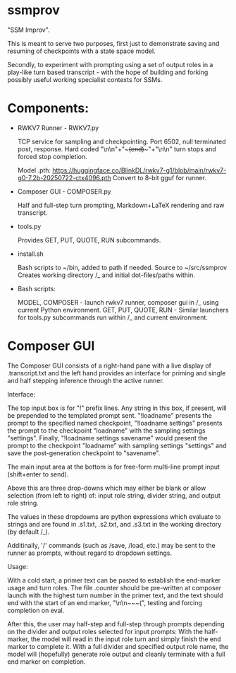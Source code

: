 # ssmprov
"SSM Improv".

This is meant to serve two purposes, first just to demonstrate saving and resuming of checkpoints with a state space model.

Secondly, to experiment with prompting using a set of output roles in a play-like turn based transcript - with the hope of building and forking possibly useful working specialist contexts for SSMs.

# Components:

* RWKV7 Runner - RWKV7.py

    TCP service for sampling and checkpointing.  Port 6502, null terminated post, response.
    Hard coded "\n\n"+"~~~(end)~~~"+"\n\n" turn stops and forced stop completion.

    Model .pth: https://huggingface.co/BlinkDL/rwkv7-g1/blob/main/rwkv7-g0-7.2b-20250722-ctx4096.pth
    Convert to 8-bit gguf for runner.

* Composer GUI - COMPOSER.py

    Half and full-step turn prompting, Markdown+LaTeX rendering and raw transcript.

* tools.py

    Provides GET, PUT, QUOTE, RUN subcommands.

* install.sh

    Bash scripts to ~/bin, added to path if needed.
    Source to ~/src/ssmprov
    Creates working directory /_ and initial dot-files/paths within.

* Bash scripts:

    MODEL, COMPOSER - launch rwkv7 runner, composer gui in /_ using current Python environment.
    GET, PUT, QUOTE, RUN - Similar launchers for tools.py subcommands run within /_ and current environment.

# Composer GUI

The Composer GUI consists of a right-hand pane with a live display of .transcript.txt
and the left hand provides an interface for priming and single and half stepping
inference through the active runner.

Interface:

The top input box is for "!" prefix lines.  Any string in this box, if present, will be
prepended to the templated prompt sent.  "!loadname" presents the prompt to the specified
named checkpoint, "!loadname settings" presents the prompt to the checkpoint "loadname" with
the sampling settings "settings".  Finally, "!loadname settings savename" would present the
prompt to the checkpoint "loadname" with sampling settings "settings" and save the post-generation
checkpoint to "savename".

The main input area at the bottom is for free-form multi-line prompt input (shift+enter to send).

Above this are three drop-downs which may either be blank or allow selection (from left to right)
of: input role string, divider string, and output role string.

The values in these dropdowns are python expressions which evaluate to strings and are found in
.s1.txt, .s2.txt, and .s3.txt in the working directory (by default /_).

Additinally, '/' commands (such as /save, /load, etc.) may be sent to the runner as prompts,
without regard to dropdown settings.

Usage:

With a cold start, a primer text can be pasted to establish the end-marker usage and turn roles.
The file .counter should be pre-written at composer launch with the highest turn number in
the primer text, and the text should end with the start of an end marker, "\n\n~~~(", testing and
forcing completion on eval.

After this, the user may half-step and full-step through prompts depending on the divider and output
roles selected for input prompts: With the half-marker, the model will read in the input role turn
and simply finish the end marker to complete it.  With a full divider and specified output role name,
the model will (hopefully) generate role output and cleanly terminate with a full end marker on
completion.

